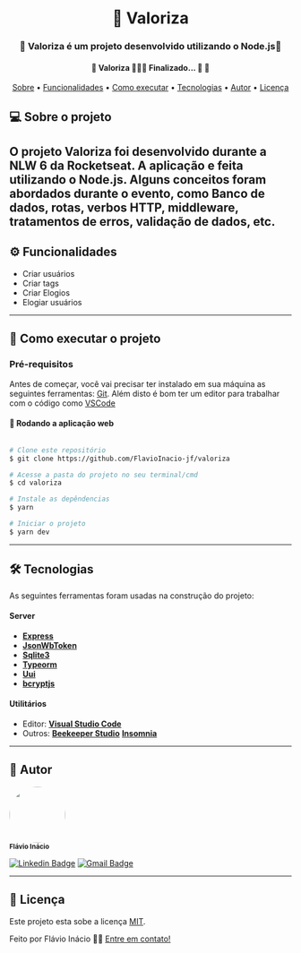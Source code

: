 
<h1 align="center">
	📱 Valoriza
</h1>
<h3 align="center">
    🌱 Valoriza é um projeto desenvolvido utilizando o Node.js💚
</h3>


<h4 align="center"> 
	🚧  Valoriza 👨🏾‍💻 Finalizado... 🚀 🚧
</h4>

<p align="center">
 <a href="#-sobre-o-projeto">Sobre</a> •
 <a href="#-funcionalidades">Funcionalidades</a> • 
 <a href="#-como-executar-o-projeto">Como executar</a> • 
 <a href="#-tecnologias">Tecnologias</a> • 
 <a href="#-autor">Autor</a> • 
 <a href="#user-content--licença">Licença</a>
</p>


## 💻 Sobre o projeto

O projeto Valoriza foi desenvolvido durante a NLW 6 da Rocketseat. A aplicação e feita utilizando o Node.js. Alguns conceitos foram abordados durante o evento, como Banco de dados, rotas, verbos HTTP, middleware, tratamentos de erros, validação de dados, etc.
---

## ⚙️ Funcionalidades

- Criar usuários
- Criar tags
- Criar Elogios
- Elogiar usuários
---



## 🚀 Como executar o projeto


### Pré-requisitos

Antes de começar, você vai precisar ter instalado em sua máquina as seguintes ferramentas:
[Git](https://git-scm.com). 
Além disto é bom ter um editor para trabalhar com o código como [VSCode](https://code.visualstudio.com/)


#### 🧭 Rodando a aplicação web 
```bash

# Clone este repositório
$ git clone https://github.com/FlavioInacio-jf/valoriza

# Acesse a pasta do projeto no seu terminal/cmd
$ cd valoriza

# Instale as depêndencias
$ yarn

# Iniciar o projeto
$ yarn dev
```

---

## 🛠 Tecnologias

As seguintes ferramentas foram usadas na construção do projeto:

#### **Server** 
- **[Express](https://expressjs.com/pt-br/)**
- **[JsonWbToken](https://jwt.io/)**
- **[Sqlite3](https://www.sqlite.org/index.html)**
- **[Typeorm](https://typeorm.io/#/)**
- **[Uui](https://github.com/uuidjs/uuid)**
- **[bcryptjs](https://www.npmjs.com/package/bcryptjs)**

#### [](https://github.com/FlavioInacio-jf/ControlTT#utilit%C3%A1rios)**Utilitários**
-   Editor:  **[Visual Studio Code](https://code.visualstudio.com/)** 
-   Outros:  **[Beekeeper Studio](https://www.beekeeperstudio.io/)**  **[Insomnia](https://insomnia.rest/download)**

---


## 🦸 Autor
 <img style="border-radius: 50%;" src="https://i.ibb.co/B26fQkK/capture-Fl-vio-In-cio.jpg" width="100px;" alt=""/>
 <br />
 <sub><b>Flávio Inácio</b></sub>
 <br />

[![Linkedin Badge](https://img.shields.io/badge/-Flávio-blue?style=flat-square&logo=Linkedin&logoColor=white&link=https://www.linkedin.com/in/fl%C3%A1vio-in%C3%A1cio/)](https://www.linkedin.com/in/fl%C3%A1vio-in%C3%A1cio/) 
[![Gmail Badge](https://img.shields.io/badge/-jflavioinacio22@gmail.com-c14438?style=flat-square&logo=Gmail&logoColor=white&link=mailto:jflavioinacio@gmail.com)](mailto:jflavioinacio22@gmail.com)

---

## 📝 Licença

Este projeto esta sobe a licença [MIT](./LICENSE).

Feito por Flávio Inácio 👋🏽 [Entre em contato!](https://www.linkedin.com/in/fl%C3%A1vio-in%C3%A1cio/)

